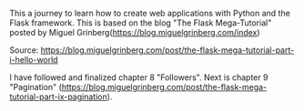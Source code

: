 This a journey to learn how to create web applications with Python and the Flask framework. 
This is based on the blog "The Flask Mega-Tutorial" 
posted by Miguel Grinberg(https://blog.miguelgrinberg.com/index)

Source: https://blog.miguelgrinberg.com/post/the-flask-mega-tutorial-part-i-hello-world

I have followed and finalized chapter 8 "Followers". Next is chapter
9 "Pagination" (https://blog.miguelgrinberg.com/post/the-flask-mega-tutorial-part-ix-pagination).
